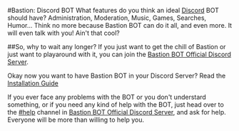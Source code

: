 #Bastion: Discord BOT
What features do you think an ideal [Discord](https://discordapp.com) BOT should have?
Administration, Moderation, Music, Games, Searches, Humor...
Think no more because Bastion BOT can do it all, and even more. It will even talk with you! Ain't that cool?

##So, why to wait any longer?
If you just want to get the chill of Bastion or just want to playaround with it, you can join the [Bastion BOT Official Discord Server](https://discord.gg/fzx8fkt).

Okay now you want to have Bastion BOT in your Discord Server?  Read the [Installation Guide](https://snkrsnkampa.github.io/Bastion-Site/guide)

If you ever face any problems with the BOT or you don't understard something, or if you need any kind of help with the BOT, just head over to the [#help](https://discord.gg/fzx8fkt) channel in [Bastion BOT Official Discord Server](https://discord.gg/fzx8fkt), and ask for help. Everyone will be more than willing to help you.
